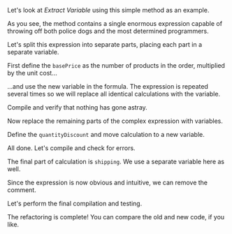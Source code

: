 Let's look at <i>Extract Variable</i> using this simple method as an example.

As you see, the method contains a single enormous expression capable of throwing off both police dogs and the most determined programmers.

Let's split this expression into separate parts, placing each part in a separate variable.

First define the <code>basePrice</code> as the number of products in the order, multiplied by the unit cost…

…and use the new variable in the formula. The expression is repeated several times so we will replace all identical calculations with the variable.

Compile and verify that nothing has gone astray.

Now replace the remaining parts of the complex expression with variables.

Define the <code>quantityDiscount</code> and move calculation to a new variable.

All done. Let's compile and check for errors.

The final part of calculation is <code>shipping</code>. We use a separate variable here as well.

Since the expression is now obvious and intuitive, we can remove the comment.

Let's perform the final compilation and testing.

The refactoring is complete! You can compare the old and new code, if you like.